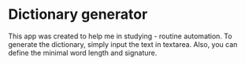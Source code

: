 # Dictionary generator

This app was created to help me in studying - routine automation.
To generate the dictionary, simply input the text in textarea.
Also, you can define the minimal word length and signature.

